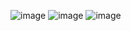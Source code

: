 ![image](https://github.com/user-attachments/assets/67e11252-d359-4ced-853f-deca5c574cd4)
![image](https://github.com/user-attachments/assets/b0c044d2-ad11-4f84-8913-2066e8480335)
![image](https://github.com/user-attachments/assets/644db154-cdbd-4b1f-b49e-55ee5da7d31e)
